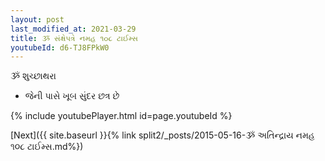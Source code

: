 ```yaml
---
layout: post
last_modified_at: 2021-03-29
title: ૐ સંક્ષેપત્રે નમહ ૧૦૮ ટાઈમ્સ
youtubeId: d6-TJ8FPkW0
---
```

 
 
 ૐ શુચ્છાથરા   
 
 -  જેની પાસે ખૂબ સુંદર છત્ર છે 
 
  
 
  
 
 
 
 
 
 


{% include youtubePlayer.html id=page.youtubeId %}
 
[Next]({{ site.baseurl }}{% link  split2/_posts/2015-05-16-ૐ અતિન્દ્રાય નમહ ૧૦૮ ટાઈમ્સ.md%})
 
